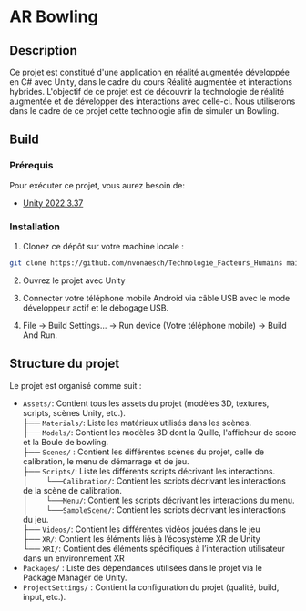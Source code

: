 # AR Bowling

## Description

Ce projet est constitué d'une application en réalité augmentée développée en C# avec Unity, dans le cadre du cours Réalité augmentée et interactions hybrides.
L'objectif de ce projet est de découvrir la technologie de réalité augmentée et de développer des interactions avec celle-ci.
Nous utiliserons dans le cadre de ce projet cette technologie afin de simuler un Bowling.

## Build
### Prérequis

Pour exécuter ce projet, vous aurez besoin de:

- [Unity 2022.3.37](https://unity.com/fr/releases/editor/whats-new/2022.3.37#installs)

### Installation

1. Clonez ce dépôt sur votre machine locale :
```sh
git clone https://github.com/nvonaesch/Technologie_Facteurs_Humains main
```
2. Ouvrez le projet avec Unity

3. Connecter votre téléphone mobile Android via câble USB avec le mode développeur actif et le débogage USB.

4. File → Build Settings... → Run device (Votre téléphone mobile) → Build And Run.

## Structure du projet

Le projet est organisé comme suit :

- `Assets/`: Contient tous les assets du projet (modèles 3D, textures, scripts, scènes Unity, etc.).  
├── `Materials/`: Liste les matériaux utilisés dans les scènes.  
├── `Models/`: Contient les modèles 3D dont la Quille, l'afficheur de score et la Boule de bowling.  
├── `Scenes/` : Contient les différentes scènes du projet, celle de calibration, le menu de démarrage et de jeu.  
├── `Scripts/`: Liste les différents scripts décrivant les interactions.  
│&nbsp;&nbsp;&nbsp;&nbsp;&nbsp;&nbsp;&nbsp;&nbsp;└──`Calibration/`: Contient les scripts décrivant les interactions de la scène de calibration.  
│&nbsp;&nbsp;&nbsp;&nbsp;&nbsp;&nbsp;&nbsp;&nbsp;└──`Menu/`: Contient les scripts décrivant les interactions du menu.  
│&nbsp;&nbsp;&nbsp;&nbsp;&nbsp;&nbsp;&nbsp;&nbsp;└──`SampleScene/`: Contient les scripts décrivant les interactions du jeu.  
├── `Videos/`: Contient les différentes vidéos jouées dans le jeu  
├── `XR/`: Contient les éléments liés à l’écosystème XR de Unity  
└── `XRI/`:  Contient des éléments spécifiques à l’interaction utilisateur dans un environnement XR  
- `Packages/` : Liste des dépendances utilisées dans le projet via le Package Manager de Unity.  
- `ProjectSettings/` : Contient la configuration du projet (qualité, build, input, etc.).  